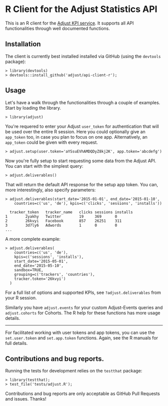 # R Client for the Adjust Statistics API

This is an R client for the [Adjust KPI service](https://docs.adjust.com/en/kpi-service/). It supports all API
functionalities through well documented functions.

## Installation

The client is currently best installed installed via GitHub (using the `devtools` package):

    > library(devtools)
    > devtools::install_github('adjust/api-client-r');

## Usage

Let's have a walk through the functionalities through a couple of examples. Start by loading the library.

    > library(adjust)

You're requered to enter your Adjust `user_token` for authentication that will be used over the entire R session. Here
you could optionally give an `app_token` too, in case you plan to focus on one app. Alternatively, an `app_token` could
be given with every request.

    > adjust.setup(user.token='aYSsuEVhAMDQDyZ8kj2K', app.token='abcdefg')

Now you're fully setup to start requesting some data from the Adjust API. You can start with the simplest query:

    > adjust.deliverables()

That will return the default API response for the setup app token. You can, more interestingly, also specify parameters:

    > adjust.deliverables(start_date='2015-01-01', end_date='2015-01-10',
        countries=c('us', 'de'), kpis=c('clicks', 'sessions', 'installs'))

      tracker_token   tracker_name   clicks sessions installs
    1        2yakhy   Twitter        19     369      0
    2        26kvyi   Facebook       857    26251    311
    3        3d7ly6   Adwords        1      0        0
    ...

A more complete example:

    > adjust.deliverables(
        countries=c('us', 'de'),
        kpis=c('sessions', 'installs'),
        start_date='2015-05-01',
        end_date='2015-05-10',
        sandbox=TRUE,
        grouping=c('trackers', 'countries'),
        tracker.token='26kvyi')
      )

For a full list of options and supported KPIs, see `?adjust.deliverables` from your R session.

Similarly you have `adjust.events` for your custom Adjust-Events queries and `adjust.cohorts` for Cohorts. The R help
for these functions has more usage details.

---

For facilitated working with user tokens and app tokens, you can use the `set.user.token` and `set.app.token` functions.
Again, see the R manuals for full details.

## Contributions and bug reports.

Running the tests for development relies on the `testthat` package:

    > library(testthat);
    > test_file('tests/adjust.R');

Contributions and bug reports are only acceptable as GitHub Pull Requests and issues. Thanks!
